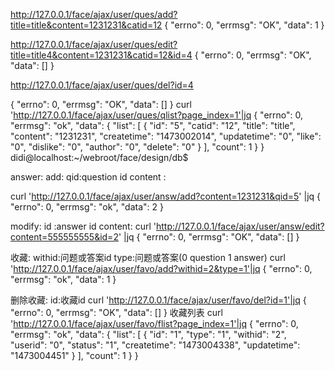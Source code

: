 http://127.0.0.1/face/ajax/user/ques/add?title=title&content=1231231&catid=12
{
"errno": 0,
"errmsg": "OK",
"data": 1
}


http://127.0.0.1/face/ajax/user/ques/edit?title=title4&content=1231231&catid=12&id=4
{
"errno": 0,
"errmsg": "OK",
"data": []
}

http://127.0.0.1/face/ajax/user/ques/del?id=4

{
"errno": 0,
"errmsg": "OK",
"data": []
}
curl 'http://127.0.0.1/face/ajax/user/ques/qlist?page_index=1'|jq
{
  "errno": 0,
  "errmsg": "ok",
  "data": {
    "list": [
      {
        "id": "5",
        "catid": "12",
        "title": "title",
        "content": "1231231",
        "createtime": "1473002014",
        "updatetime": "0",
        "like": "0",
        "dislike": "0",
        "author": "0",
        "delete": "0"
      }
    ],
    "count": 1
  }
}
didi@localhost:~/webroot/face/design/db$

answer:
add:
qid:question id
content :

curl 'http://127.0.0.1/face/ajax/user/answ/add?content=1231231&qid=5' |jq
{
  "errno": 0,
  "errmsg": "ok",
  "data": 2
}

modify:
id :answer id
content:
curl 'http://127.0.0.1/face/ajax/user/answ/edit?content=555555555&id=2' |jq
{
  "errno": 0,
  "errmsg": "OK",
  "data": []
}


收藏:
withid:问题或答案id
type:问题或答案(0 question 1 answer)
curl 'http://127.0.0.1/face/ajax/user/favo/add?withid=2&type=1'|jq
{
  "errno": 0,
  "errmsg": "ok",
  "data": 1
}

删除收藏:
id:收藏id
curl 'http://127.0.0.1/face/ajax/user/favo/del?id=1'|jq
{
  "errno": 0,
  "errmsg": "OK",
  "data": []
}
收藏列表
curl 'http://127.0.0.1/face/ajax/user/favo/flist?page_index=1'|jq
{
  "errno": 0,
  "errmsg": "ok",
  "data": {
    "list": [
      {
        "id": "1",
        "type": "1",
        "withid": "2",
        "userid": "0",
        "status": "1",
        "createtime": "1473004338",
        "updatetime": "1473004451"
      }
    ],
    "count": 1
  }
}